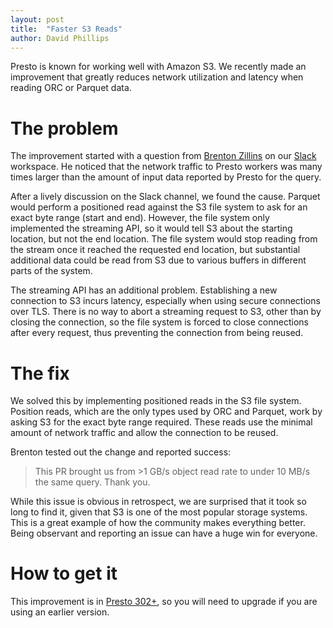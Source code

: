 ```yaml
---
layout: post
title:  "Faster S3 Reads"
author: David Phillips
---
```


Presto is known for working well with Amazon S3. We recently made an
improvement that greatly reduces network utilization and latency when
reading ORC or Parquet data.

# The problem

The improvement started with a question from [Brenton Zillins](https://github.com/bzillins)
on our [Slack](https://prestosql.io/community.html) workspace. He noticed
that the network traffic to Presto workers was many times larger than the
amount of input data reported by Presto for the query.

After a lively discussion on the Slack channel, we found the cause. Parquet
would perform a positioned read against the S3 file system to ask for an
exact byte range (start and end). However, the file system only implemented
the streaming API, so it would tell S3 about the starting location, but
not the end location. The file system would stop reading from the stream once
it reached the requested end location, but substantial additional data could
be read from S3 due to various buffers in different parts of the system.

The streaming API has an additional problem. Establishing a new connection
to S3 incurs latency, especially when using secure connections over TLS.
There is no way to abort a streaming request to S3, other than by closing
the connection, so the file system is forced to close connections after
every request, thus preventing the connection from being reused.

# The fix

We solved this by implementing positioned reads in the S3 file system.
Position reads, which are the only types used by ORC and Parquet, work by
asking S3 for the exact byte range required. These reads use the minimal
amount of network traffic and allow the connection to be reused.

Brenton tested out the change and reported success:

> This PR brought us from >1 GB/s object read rate to under 10 MB/s
> the same query. Thank you.

While this issue is obvious in retrospect, we are surprised that it took
so long to find it, given that S3 is one of the most popular storage systems.
This is a great example of how the community makes everything better.
Being observant and reporting an issue can have a huge win for everyone.

# How to get it

This improvement is in [Presto 302+](https://prestosql.io/download.html),
so you will need to upgrade if you are using an earlier version.
